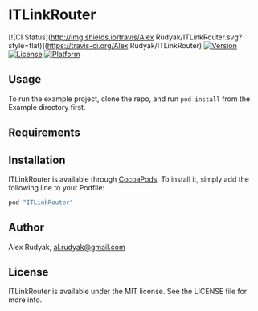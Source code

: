 # ITLinkRouter

[![CI Status](http://img.shields.io/travis/Alex Rudyak/ITLinkRouter.svg?style=flat)](https://travis-ci.org/Alex Rudyak/ITLinkRouter)
[![Version](https://img.shields.io/cocoapods/v/ITLinkRouter.svg?style=flat)](http://cocoapods.org/pods/ITLinkRouter)
[![License](https://img.shields.io/cocoapods/l/ITLinkRouter.svg?style=flat)](http://cocoapods.org/pods/ITLinkRouter)
[![Platform](https://img.shields.io/cocoapods/p/ITLinkRouter.svg?style=flat)](http://cocoapods.org/pods/ITLinkRouter)

## Usage

To run the example project, clone the repo, and run `pod install` from the Example directory first.

## Requirements

## Installation

ITLinkRouter is available through [CocoaPods](http://cocoapods.org). To install
it, simply add the following line to your Podfile:

```ruby
pod "ITLinkRouter"
```

## Author

Alex Rudyak, al.rudyak@gmail.com

## License

ITLinkRouter is available under the MIT license. See the LICENSE file for more info.
